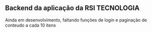 Backend da aplicação da RSI TECNOLOGIA
-------------------------------------
Ainda em desenvolvimento, faltando funções de login e paginação de conteudo a cada 10 itens